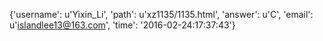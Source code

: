 {'username': u'Yixin_Li', 'path': u'xz1135/1135.html', 'answer': u'C', 'email': u'islandlee13@163.com', 'time': '2016-02-24:17:37:43'}